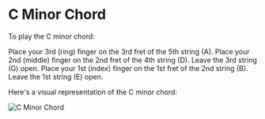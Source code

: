 # C Minor Chord

To play the C minor chord:

Place your 3rd (ring) finger on the 3rd fret of the 5th string (A).
Place your 2nd (middle) finger on the 2nd fret of the 4th string (D).
Leave the 3rd string (G) open.
Place your 1st (index) finger on the 1st fret of the 2nd string (B).
Leave the 1st string (E) open.

Here's a visual representation of the C minor chord:

![C Minor Chord](C_Minor_Chord.png)
